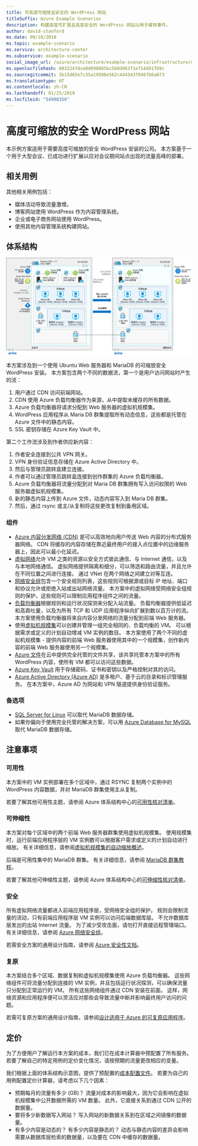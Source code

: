 ```yaml
---
title: 可高度可缩放且安全的 WordPress 网站
titleSuffix: Azure Example Scenarios
description: 构建高度可扩展且高度安全的 WordPress 网站以用于媒体事件。
author: david-stanford
ms.date: 09/18/2018
ms.topic: example-scenario
ms.service: architecture-center
ms.subservice: example-scenario
social_image_url: /azure/architecture/example-scenario/infrastructure/media/secure-scalable-wordpress.png
ms.openlocfilehash: 6032247dce0d090885bc560d963f1e714d91f69c
ms.sourcegitcommit: 3b15d65e7c35a19506e562c444343f8467b6a073
ms.translationtype: HT
ms.contentlocale: zh-CN
ms.lasthandoff: 01/25/2019
ms.locfileid: "54908356"
---
```

# <a name="highly-scalable-and-secure-wordpress-website"></a>高度可缩放的安全 WordPress 网站

本示例方案适用于需要高度可缩放的安全 WordPress 安装的公司。 本方案基于一个用于大型会议、已成功进行扩展以应对会议期间站点出现的流量高峰的部署。

## <a name="relevant-use-cases"></a>相关用例

其他相关用例包括：

- 媒体活动导致流量激增。
- 博客网站使用 WordPress 作为内容管理系统。
- 企业或电子商务网站使用 WordPress。
- 使用其他内容管理系统构建网站。

## <a name="architecture"></a>体系结构

[![可缩放的安全 WordPress 部署中涉及的 Azure 组件体系结构概况](media/secure-scalable-wordpress.png)](media/secure-scalable-wordpress.png#lightbox)

本方案涉及到一个使用 Ubuntu Web 服务器和 MariaDB 的可缩放安全 WordPress 安装。 本方案包含两个不同的数据流，第一个是用户访问网站时产生的流：

1. 用户通过 CDN 访问前端网站。
2. CDN 使用 Azure 负载均衡器作为来源，从中提取未缓存的所有数据。
3. Azure 负载均衡器将请求分配到 Web 服务器的虚拟机规模集。
4. WordPress 应用程序从 Maria DB 群集提取所有动态信息，这些都是托管在 Azure 文件中的静态内容。
5. SSL 密钥存储在 Azure Key Vault 中。

第二个工作流涉及到作者供应新内容：

1. 作者安全连接到公共 VPN 网关。
2. VPN 身份验证信息存储在 Azure Active Directory 中。
3. 然后与管理员跳转盒建立连接。
4. 作者可以通过管理员跳转盒连接到创作群集的 Azure 负载均衡器。
5. Azure 负载均衡器将流量分配到对 Maria DB 群集拥有写入访问权限的 Web 服务器虚拟机规模集。
6. 新的静态内容上传到 Azure 文件，动态内容写入到 Maria DB 群集。
7. 然后，通过 rsync 或主/从复制将这些更改复制到备用区域。

### <a name="components"></a>组件

- [Azure 内容分发网络 (CDN)](/azure/cdn/cdn-overview) 是可以高效地向用户传送 Web 内容的分布式服务器网络。 CDN 将缓存的内容存储在靠近最终用户的接入点位置中的边缘服务器上，因此可以最小化延迟。
- [虚拟网络](/azure/virtual-network/virtual-networks-overview)允许 VM 之类的资源以安全方式彼此通信、与 Internet 通信，以及与本地网络通信。 虚拟网络提供隔离和细分，可以筛选和路由流量，并且允许在不同位置之间进行连接。 通过 VNet 在两个网络之间建立对等互连。
- [网络安全组](/azure/virtual-network/security-overview)包含一个安全规则列表，这些规则可根据源或目标 IP 地址、端口和协议允许或拒绝入站或出站网络流量。 本方案中的虚拟网络受网络安全组规则的保护，这些规则可以限制应用程序组件之间的流量。
- [负载均衡器](/azure/load-balancer/load-balancer-overview)根据规则和运行状况探测来分配入站流量。 负载均衡器提供低延迟和高吞吐量，以及为所有 TCP 和 UDP 应用程序纵向扩展到数以百万计的流。 本方案使用负载均衡器将来自内容分发网络的流量分配到前端 Web 服务器。
- 使用[虚拟机规模集][docs-vmss]可以创建并管理一组完全相同的、负载均衡的 VM。 可以根据需求或定义的计划自动增减 VM 实例的数目。 本方案使用了两个不同的虚拟机规模集 - 提供内容的前端 Web 服务器使用其中的一个规模集，创作新内容的前端 Web 服务器使用另一个规模集。
- [Azure 文件](/azure/storage/files/storage-files-introduction)在云中提供完全托管的文件共享，该共享托管本方案中的所有 WordPress 内容，使所有 VM 都可以访问这些数据。
- [Azure Key Vault](/azure/key-vault/key-vault-overview) 用于存储密码、证书和密钥以及严格控制对其的访问。
- [Azure Active Directory (Azure AD)](/azure/active-directory/fundamentals/active-directory-whatis) 是多租户、基于云的目录和标识管理服务。 在本方案中，Azure AD 为网站和 VPN 隧道提供身份验证服务。

### <a name="alternatives"></a>备选项

- [SQL Server for Linux](/azure/virtual-machines/linux/sql/sql-server-linux-virtual-machines-overview) 可以取代 MariaDB 数据存储。
- 如果你偏向于使用完全托管的解决方案，可以用 [Azure Database for MySQL](/azure/mysql/overview) 取代 MariaDB 数据存储。

## <a name="considerations"></a>注意事项

### <a name="availability"></a>可用性

本方案中的 VM 实例部署在多个区域中，通过 RSYNC 复制两个实例中的 WordPress 内容数据，并对 MariaDB 群集使用主从复制。

若要了解其他可用性主题，请参阅 Azure 体系结构中心的[可用性核对清单][availability]。

### <a name="scalability"></a>可伸缩性

本方案对每个区域中的两个前端 Web 服务器群集使用虚拟机规模集。 使用规模集时，运行前端应用程序层的 VM 实例数可以根据客户需求或定义的计划自动进行缩放。 有关详细信息，请参阅[虚拟机规模集的自动缩放概述][docs-vmss-autoscale]。

后端是可用性集中的 MariaDB 群集。 有关详细信息，请参阅 [MariaDB 群集教程][mariadb-tutorial]。

若要了解其他可伸缩性主题，请参阅 Azure 体系结构中心的[可伸缩性核对清单][scalability]。

### <a name="security"></a>安全

所有虚拟网络流量都进入前端应用程序层，受网络安全组的保护。 规则会限制流量的流动，只有前端应用程序层 VM 实例可以访问后端数据库层。 不允许数据库层发出的出站 Internet 流量。 为了减少受攻击面，请勿打开直接远程管理端口。 有关详细信息，请参阅 [Azure 网络安全组][docs-nsg]。

若需安全方案的通用设计指南，请参阅 [Azure 安全性文档][security]。

### <a name="resiliency"></a>复原

本方案结合多个区域、数据复制和虚拟机规模集使用 Azure 负载均衡器。 这些网络组件可将流量分配到连接的 VM 实例，并且包括运行状况探测，可以确保流量只分配到正常运行的 VM。 所有这些网络组件通过 CDN 安装在前面。 这样，网络资源和应用程序便可以灵活应对那些会导致流量中断并影响最终用户访问的问题。

若需可复原方案的通用设计指南，请参阅[设计适用于 Azure 的可复原应用程序][resiliency]。

## <a name="pricing"></a>定价

为了方便用户了解运行本方案的成本，我们已在成本计算器中预配置了所有服务。 若要了解自己的特定用例的定价变化情况，请按预期的流量更改相应的变量。

我们根据上面的体系结构示意图，提供了预配置的[成本配置文件][pricing]。 若要为自己的用例配置定价计算器，请考虑以下几个因素：

- 预期每月的流量有多少 (GB)？ 流量对成本的影响最大，因为它会影响在虚拟机规模集中公开数据所需的 VM 数量。 此外，它直接关系到通过 CDN 公开的数据量。
- 要将多少新数据写入网站？ 写入网站的新数据关系到在区域之间镜像的数据量。
- 有多少内容是动态的？ 有多少内容是静态的？ 动态与静态内容的差异会影响需要从数据库层检索的数据量，以及要在 CDN 中缓存的数据量。

<!-- links -->
[architecture]: ./media/architecture-secure-scalable-wordpress.png
[mariadb-tutorial]: /azure/virtual-machines/linux/classic/mariadb-mysql-cluster
[docs-vmss]: /azure/virtual-machine-scale-sets/overview
[docs-vmss-autoscale]: /azure/virtual-machine-scale-sets/virtual-machine-scale-sets-autoscale-overview
[docs-nsg]: /azure/virtual-network/security-overview
[security]: /azure/security/
[availability]: ../../checklist/availability.md
[resiliency]: /azure/architecture/resiliency/
[scalability]: /azure/architecture/checklist/scalability
[pricing]: https://azure.com/e/a8c4809dab444c1ca4870c489fbb196b
